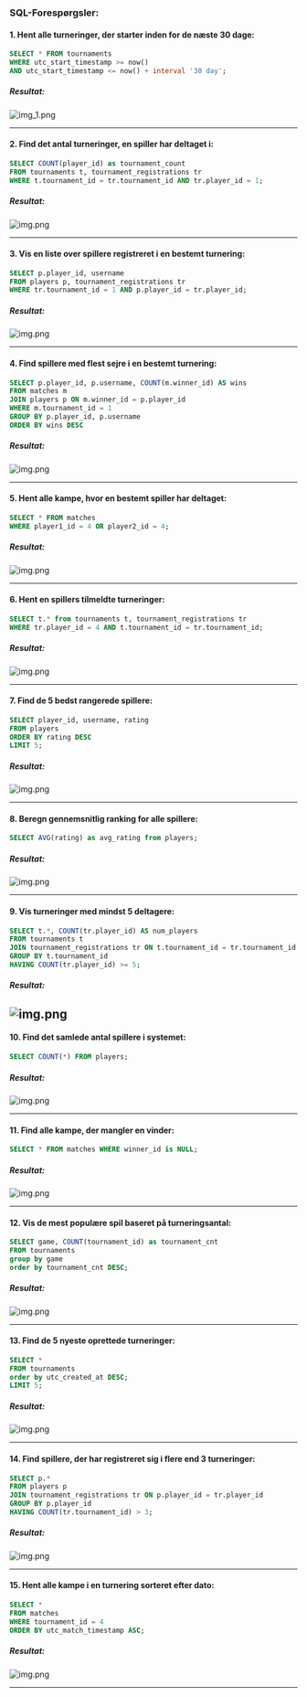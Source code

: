 
### SQL-Forespørgsler:

#### 1. Hent alle turneringer, der starter inden for de næste 30 dage:
```sql
SELECT * FROM tournaments 
WHERE utc_start_timestamp >= now() 
AND utc_start_timestamp <= now() + interval '30 day';
```
##### Resultat:
![img_1.png](img/q1.png)

---

#### 2. Find det antal turneringer, en spiller har deltaget i:
```sql
SELECT COUNT(player_id) as tournament_count 
FROM tournaments t, tournament_registrations tr
WHERE t.tournament_id = tr.tournament_id AND tr.player_id = 1;
```
##### Resultat:
![img.png](img/q2.png)

---

#### 3. Vis en liste over spillere registreret i en bestemt turnering:
```sql
SELECT p.player_id, username
FROM players p, tournament_registrations tr
WHERE tr.tournament_id = 1 AND p.player_id = tr.player_id;
```
##### Resultat:
![img.png](img/q3.png)

---

#### 4. Find spillere med flest sejre i en bestemt turnering:
```sql
SELECT p.player_id, p.username, COUNT(m.winner_id) AS wins
FROM matches m
JOIN players p ON m.winner_id = p.player_id
WHERE m.tournament_id = 1
GROUP BY p.player_id, p.username
ORDER BY wins DESC
```
##### Resultat:
![img.png](img/q4.png)

---

#### 5. Hent alle kampe, hvor en bestemt spiller har deltaget:
```sql
SELECT * FROM matches 
WHERE player1_id = 4 OR player2_id = 4; 
```
##### Resultat:
![img.png](img/q5.png)

---

#### 6. Hent en spillers tilmeldte turneringer:
```sql
SELECT t.* from tournaments t, tournament_registrations tr
WHERE tr.player_id = 4 AND t.tournament_id = tr.tournament_id;
```
##### Resultat:
![img.png](img/q6.png)

---

#### 7. Find de 5 bedst rangerede spillere:
```sql
SELECT player_id, username, rating
FROM players
ORDER BY rating DESC
LIMIT 5;
```
##### Resultat:
![img.png](img/q7.png)

---

#### 8. Beregn gennemsnitlig ranking for alle spillere:
```sql
SELECT AVG(rating) as avg_rating from players;
```
##### Resultat:
![img.png](img/q8.png)

---

#### 9. Vis turneringer med mindst 5 deltagere:
```sql
SELECT t.*, COUNT(tr.player_id) AS num_players
FROM tournaments t
JOIN tournament_registrations tr ON t.tournament_id = tr.tournament_id
GROUP BY t.tournament_id
HAVING COUNT(tr.player_id) >= 5;
```
##### Resultat:
![img.png](img/q9.png)
---

#### 10. Find det samlede antal spillere i systemet:
```sql
SELECT COUNT(*) FROM players;
```
##### Resultat:
![img.png](img/q10.png)

---

#### 11. Find alle kampe, der mangler en vinder:
```sql
SELECT * FROM matches WHERE winner_id is NULL;
```
##### Resultat:
![img.png](img/q11.png)

---


#### 12. Vis de mest populære spil baseret på turneringsantal:
```sql
SELECT game, COUNT(tournament_id) as tournament_cnt
FROM tournaments
group by game
order by tournament_cnt DESC;
```
##### Resultat:
![img.png](img/q12.png)

---

#### 13. Find de 5 nyeste oprettede turneringer:
```sql
SELECT *
FROM tournaments
order by utc_created_at DESC;
LIMIT 5;
```
##### Resultat:
![img.png](img/q13.png)

---

#### 14. Find spillere, der har registreret sig i flere end 3 turneringer:
```sql
SELECT p.*
FROM players p
JOIN tournament_registrations tr ON p.player_id = tr.player_id
GROUP BY p.player_id
HAVING COUNT(tr.tournament_id) > 3;
```
##### Resultat:
![img.png](img/q14.png)

---

#### 15. Hent alle kampe i en turnering sorteret efter dato:
```sql
SELECT *
FROM matches
WHERE tournament_id = 4
ORDER BY utc_match_timestamp ASC;
```
##### Resultat:
![img.png](img/q15.png)

---